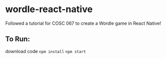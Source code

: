 # wordle-react-native
Followed a tutorial for COSC 067 to create a Wordle game in React Native!

## To Run:
download code
`npm install`
`npm start`
